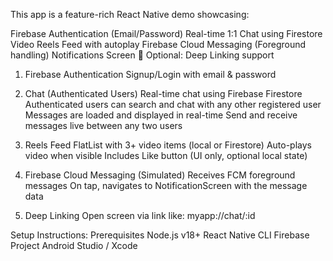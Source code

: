 This app is a feature-rich React Native demo showcasing:

Firebase Authentication (Email/Password)
Real-time 1:1 Chat using Firestore
Video Reels Feed with autoplay
Firebase Cloud Messaging (Foreground handling)
Notifications Screen
🔗 Optional: Deep Linking support


 1. Firebase Authentication
Signup/Login with email & password


 2. Chat (Authenticated Users)
Real-time chat using Firebase Firestore
Authenticated users can search and chat with any other registered user
Messages are loaded and displayed in real-time
Send and receive messages live between any two users


3. Reels Feed
FlatList with 3+ video items (local or Firestore)
Auto-plays video when visible
Includes Like button (UI only, optional local state)


4. Firebase Cloud Messaging (Simulated)
Receives FCM foreground messages
On tap, navigates to NotificationScreen with the message data


5. Deep Linking
Open screen via link like: myapp://chat/:id



Setup Instructions:
Prerequisites
Node.js v18+
React Native CLI
Firebase Project
Android Studio / Xcode
